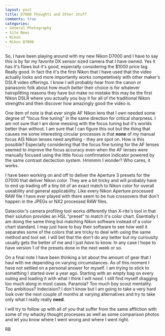 ```yaml
---
layout: post
title: D7000 Thoughts and Other Stuff
comments: true
categories:
- General Photography
- Site News
- Nikon
- Nikon D7000
---
```

So, I have been playing around with my new Nikon D7000 and I have to say this is by far my favorite DX sensor sized camera that I have owned. Yes it has it's flaws but it's good, especially considering the $1000 price tag. Really good. In fact the it's the first Nikon that I have used that the video actually looks and more importantly <em>works</em> competetively with other maker's DSLR video offerings. I know I will probably hear from the canon or panasonic folk about how much <em>better</em> their choice is for whatever hairsplitting reasons they have but make no mistake this may be the first Nikon DSLR where you actually you buy it for all of the traditional Nikon strengths and then discover how amazingly good the video is.

One item of note is that ever single AF Nikon lens that I own needed some degree of "focus fine tuning" in the same direction for critical sharpness. I am not sure that I am done messing with the focus tuning but it's worlds better than without. I am sure that I can figure this out but the thing that causes me some interesting circular processes is that <strong>none</strong> of my manual focus AIS Nikon lenses need anything - they are spot on. How is this possible? Especially considering that the focus fine tuning for the AF lenses seemed to improve the focus accuracy even when the AF lenses were manually focused using the little focus confirmation indicator powered by the same contrast dectection system. Hmmmm I wonder? Who cares, it works.

I have been working on and off to deliver the Aperture 3 presets for the D7000 that deliver Nikon color. They are a bit tricky and will probably have to end up trading off a tiny bit of an exact match to Nikon color for overall useability and general applicability. Like every Nikon Aperture processed RAW file I have ever played with there seem to be hue crossovers that don't happen in the JPEGs or NX2 processed RAW files.

Datacolor's camera profiling tool works differently than X-rite's tool in that their solution provides an HSL "preset" to match it's color chart. Esentially I am doing the same thing but matching Nikon software instead of a color chart standard. I may just have to buy their software to see how well it separates some of the colors that are tricky to deal with using the same method and tool set. I will bet that the don't do any better but my curiousity usually gets the better of me and I just <em>have</em> to know. In any case I hope to have version 1 of the presets done in the next week or so.

On a final note I have been thinking a lot about the amount of gear that I haul with me depending on varying circumstances. As of this moment I have not settled on a personal answer for myself. I am trying to stick to something I started over a year ago. Starting with an empty bag on every outing and loading it with what I think I will <em>need</em>. I still find myself dragging too much along in most cases. Paranoia? Too much boy scout mentality. Too ambitious? Indecision? I don't know but I am going to take a very hard look over the next couple of months at varying alternatives and try to take only what I really really <strong>need</strong>.

I will try to follow up with all of you that suffer from the same affliction with some of my whacky thought processes as well as some comparison photos and let you know where I went wrong and where I went right.

RB